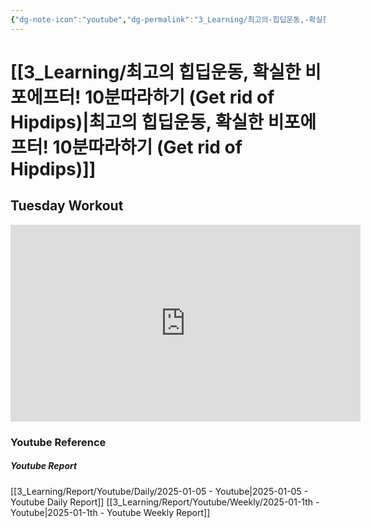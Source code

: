 ```yaml
---
{"dg-note-icon":"youtube","dg-permalink":"3_Learning/최고의-힙딥운동,-확실한-비포에프터!-10분따라하기-(Get-rid-of-Hipdips)","created-date":"2025-01-05 1:23:25 pm","date":"2025-01-05","type":"youtube","tags":["youtube","workout"],"aliases":null,"youtuber":"제이제이","channelName":"제이제이살롱드핏","link":"https://www.youtube.com/watch?v=Rldv9PrzJaQ","img":"https://img.youtube.com/vi/Rldv9PrzJaQ/0.jpg","dg-publish":true,"permalink":"/3_Learning/최고의-힙딥운동,-확실한-비포에프터!-10분따라하기-(Get-rid-of-Hipdips)/","dgPassFrontmatter":true,"noteIcon":"youtube"}
---
```


# [[3_Learning/최고의 힙딥운동, 확실한 비포에프터! 10분따라하기 (Get rid of Hipdips)\|최고의 힙딥운동, 확실한 비포에프터! 10분따라하기 (Get rid of Hipdips)]]
## Tuesday Workout


<div class="container-root"><span></span></div><div><div class="container-root"><iframe width="560" height="315" src="https://www.youtube.com/embed/Rldv9PrzJaQ" title="YouTube video player" frameborder="0" allow="accelerometer; autoplay; clipboard-write; encrypted-media; gyroscope; picture-in-picture; web-share" allowfullscreen=""></iframe></div></div>















### Youtube Reference
##### Youtube Report
[[3_Learning/Report/Youtube/Daily/2025-01-05 - Youtube\|2025-01-05 - Youtube Daily Report]]
[[3_Learning/Report/Youtube/Weekly/2025-01-1th - Youtube\|2025-01-1th - Youtube Weekly Report]]




